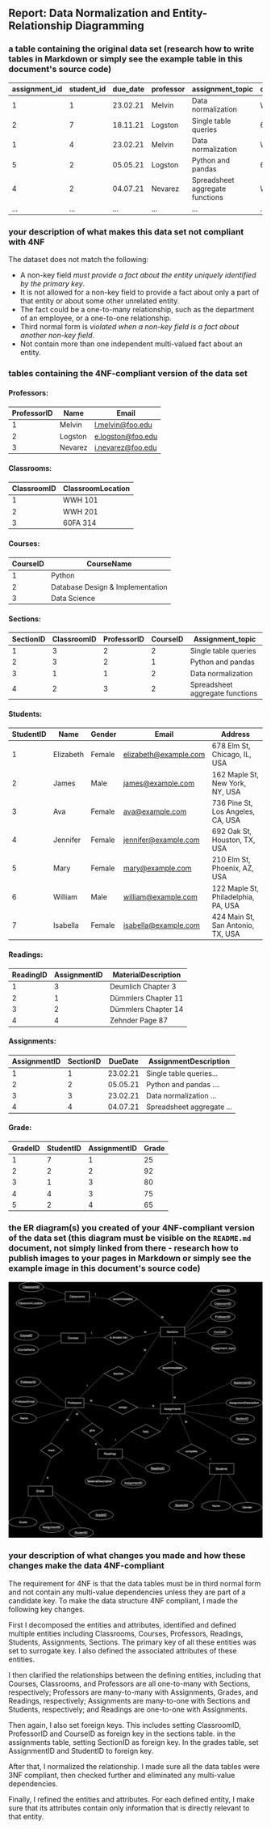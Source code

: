 ## Report: Data Normalization and Entity-Relationship Diagramming

### a table containing the original data set (research how to write tables in Markdown or simply see the example table in this document's source code)

| assignment_id | student_id | due_date | professor | assignment_topic                | classroom | grade | relevant_reading    | professor_email   |
| :------------ | :--------- | :------- | :-------- | :------------------------------ | :-------- | :---- | :------------------ | :---------------- |
| 1             | 1          | 23.02.21 | Melvin    | Data normalization              | WWH 101   | 80    | Deumlich Chapter 3  | l.melvin@foo.edu  |
| 2             | 7          | 18.11.21 | Logston   | Single table queries            | 60FA 314  | 25    | Dümmlers Chapter 11 | e.logston@foo.edu |
| 1             | 4          | 23.02.21 | Melvin    | Data normalization              | WWH 101   | 75    | Deumlich Chapter 3  | l.melvin@foo.edu  |
| 5             | 2          | 05.05.21 | Logston   | Python and pandas               | 60FA 314  | 92    | Dümmlers Chapter 14 | e.logston@foo.edu |
| 4             | 2          | 04.07.21 | Nevarez   | Spreadsheet aggregate functions | WWH 201   | 65    | Zehnder Page 87     | i.nevarez@foo.edu |
| ...           | ...        | ...      | ...       | ...                             | ...       | ...   | ...                 | ...               |

### your description of what makes this data set not compliant with 4NF

The dataset does not match the following:

- A non-key field *must provide a fact about the entity uniquely identified by the primary key*.
- It is not allowed for a non-key field to provide a fact about only a part of that entity or about some other unrelated entity.
- The fact could be a one-to-many relationship, such as the department of an employee, or a one-to-one relationship.
- Third normal form is *violated when a non-key field is a fact about another non-key field*.
- Not contain more than one independent multi-valued fact about an entity.

### tables containing the 4NF-compliant version of the data set

#### Professors:

| ProfessorID | Name    | Email             |
| ----------- | ------- | ----------------- |
| 1           | Melvin  | l.melvin@foo.edu  |
| 2           | Logston | e.logston@foo.edu |
| 3           | Nevarez | i.nevarez@foo.edu |

#### Classrooms:

| ClassroomID | ClassroomLocation |
| ----------- | ----------------- |
| 1           | WWH 101           |
| 2           | WWH 201           |
| 3           | 60FA 314          |

#### Courses:

| CourseID | CourseName                       |
| -------- | -------------------------------- |
| 1        | Python                           |
| 2        | Database Design & Implementation |
| 3        | Data Science                     |

#### Sections:

| SectionID | ClassroomID | ProfessorID | CourseID | Assignment_topic                |
| --------- | ----------- | ----------- | -------- | ------------------------------- |
| 1         | 3           | 2           | 2        | Single table queries            |
| 2         | 3           | 2           | 1        | Python and pandas               |
| 3         | 1           | 1           | 2        | Data normalization              |
| 4         | 2           | 3           | 2        | Spreadsheet aggregate functions |

#### Students:

| StudentID | Name      | Gender | Email                 | Address                             |
| --------- | --------- | ------ | --------------------- | ----------------------------------- |
| 1         | Elizabeth | Female | elizabeth@example.com | 678 Elm St, Chicago, IL, USA        |
| 2         | James     | Male   | james@example.com     | 162 Maple St, New York, NY, USA     |
| 3         | Ava       | Female | ava@example.com       | 736 Pine St, Los Angeles, CA, USA   |
| 4         | Jennifer  | Female | jennifer@example.com  | 692 Oak St, Houston, TX, USA        |
| 5         | Mary      | Female | mary@example.com      | 210 Elm St, Phoenix, AZ, USA        |
| 6         | William   | Male   | william@example.com   | 122 Maple St, Philadelphia, PA, USA |
| 7         | Isabella  | Female | isabella@example.com  | 424 Main St, San Antonio, TX, USA   |

#### Readings:

| ReadingID | AssignmentID | MaterialDescription |
| --------- | ------------ | ------------------- |
| 1         | 3            | Deumlich Chapter 3  |
| 2         | 1            | Dümmlers Chapter 11 |
| 3         | 2            | Dümmlers Chapter 14 |
| 4         | 4            | Zehnder Page 87     |

#### Assignments:

| AssignmentID | SectionID | DueDate  | AssignmentDescription     |
| ------------ | --------- | -------- | ------------------------- |
| 1            | 1         | 23.02.21 | Single table queries...   |
| 2            | 2         | 05.05.21 | Python and pandas ....    |
| 3            | 3         | 23.02.21 | Data normalization ...    |
| 4            | 4         | 04.07.21 | Spreadsheet aggregate ... |

#### Grade:

| GradeID | StudentID | AssignmentID | Grade |
| ------- | --------- | ------------ | ----- |
| 1       | 7         | 1            | 25    |
| 2       | 2         | 2            | 92    |
| 3       | 1         | 3            | 80    |
| 4       | 4         | 3            | 75    |
| 5       | 2         | 4            | 65    |

### the ER diagram(s) you created of your 4NF-compliant version of the data set (this diagram must be visible on the `README.md` document, not simply linked from there - research how to publish images to your pages in Markdown or simply see the example image in this document's source code)

![Entity-Relationship Diagram](./images/ER.svg)

### your description of what changes you made and how these changes make the data 4NF-compliant

The requirement for 4NF is that the data tables must be in third normal form and not contain any multi-value dependencies unless they are part of a candidate key. To make the data structure 4NF compliant, I made the following key changes.

First I decomposed the entities and attributes, identified and defined multiple entities including Classrooms, Courses, Professors, Readings, Students, Assignments, Sections. The primary key of all these entities was set to surrogate key. I also defined the associated attributes of these entities.

I then clarified the relationships between the defining entities, including that Courses, Classrooms, and Professors are all one-to-many with Sections, respectively; Professors are many-to-many with Assignments, Grades, and Readings, respectively; Assignments are many-to-one with Sections and Students, respectively; and Readings are one-to-one with Assignments.

Then again, I also set foreign keys. This includes setting ClassroomID, ProfessorID and CourseID as foreign key in the sections table. in the assignments table, setting SectionID as foreign key. In the grades table, set AssignmentID and StudentID to foreign key.

After that, I normalized the relationship. I made sure all the data tables were 3NF compliant, then checked further and eliminated any multi-value dependencies.

Finally, I refined the entities and attributes. For each defined entity, I make sure that its attributes contain only information that is directly relevant to that entity.
